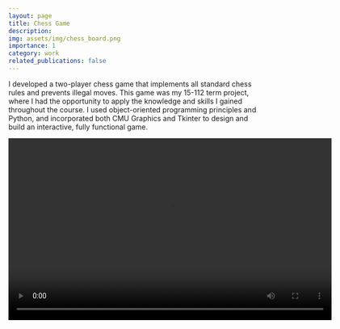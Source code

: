 ```yaml
---
layout: page
title: Chess Game
description:
img: assets/img/chess_board.png
importance: 1
category: work
related_publications: false
---
```

I developed a two-player chess game that implements all standard chess rules and prevents illegal moves. This game was my 15-112 term project, where I had the opportunity to apply the knowledge and skills I gained throughout the course. I used object-oriented programming principles and Python, and incorporated both CMU Graphics and Tkinter to design and build an interactive, fully functional game.

<video width="640" height="360" controls>
  <source src="/assets/video/Chess_Demo.mp4" type="video/mp4">
  Your browser does not support the video tag.
</video>

